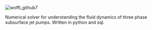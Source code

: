 ![woffl_github7](https://github.com/kwellis/woffl/assets/62774251/64bd75b9-5062-4465-a904-6bc1c3653052)

Numerical solver for understanding the fluid dynamics of three phase subsurface jet pumps. Written in python and sql.
